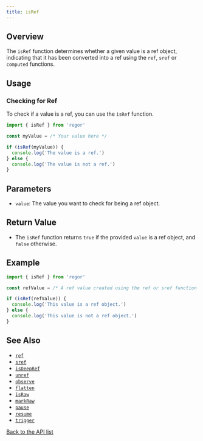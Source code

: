 ```yaml
---
title: isRef
---
```



## Overview

The `isRef` function determines whether a given value is a ref object, indicating that it has been converted into a ref using the `ref`, `sref` or `computed` functions.

## Usage

### Checking for Ref

To check if a value is a ref, you can use the `isRef` function.

```ts
import { isRef } from 'regor'

const myValue = /* Your value here */

if (isRef(myValue)) {
  console.log('The value is a ref.')
} else {
  console.log('The value is not a ref.')
}
```

## Parameters

- `value`: The value you want to check for being a ref object.

## Return Value

- The `isRef` function returns `true` if the provided `value` is a ref object, and `false` otherwise.

## Example

```ts
import { isRef } from 'regor'

const refValue = /* A ref value created using the ref or sref function */

if (isRef(refValue)) {
  console.log('This value is a ref object.')
} else {
  console.log('This value is not a ref object.')
}
```

## See Also

- [`ref`](../ref.md)
- [`sref`](../sref.md)
- [`isDeepRef`](../isDeepRef.md)
- [`unref`](../unref.md)
- [`observe`](../observe.md)
- [`flatten`](../flatten.md)
- [`isRaw`](../isRaw.md)
- [`markRaw`](../markRaw.md)
- [`pause`](../pause.md)
- [`resume`](../resume.md)
- [`trigger`](../trigger.md)

[Back to the API list](../regor-api.md)

